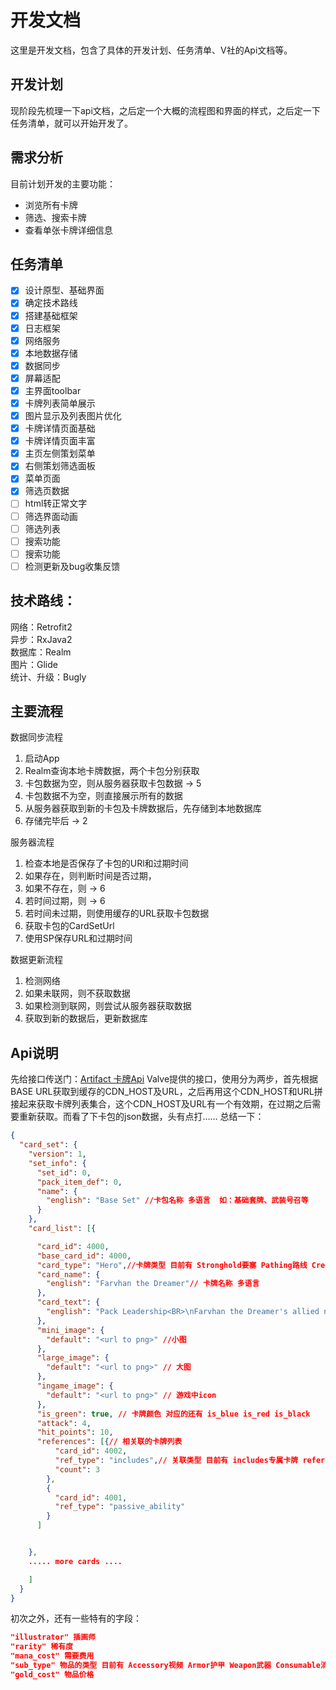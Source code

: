 # 开发文档
这里是开发文档，包含了具体的开发计划、任务清单、V社的Api文档等。

## 开发计划
现阶段先梳理一下api文档，之后定一个大概的流程图和界面的样式，之后定一下任务清单，就可以开始开发了。
## 需求分析
目前计划开发的主要功能：  
- 浏览所有卡牌  
- 筛选、搜索卡牌  
- 查看单张卡牌详细信息
## 任务清单
* [x] 设计原型、基础界面
* [x] 确定技术路线
* [x] 搭建基础框架
* [x] 日志框架
* [x] 网络服务
* [x] 本地数据存储
* [x] 数据同步
* [x] 屏幕适配
* [x] 主界面toolbar
* [x] 卡牌列表简单展示
* [x] 图片显示及列表图片优化
* [x] 卡牌详情页面基础
* [x] 卡牌详情页面丰富
* [x] 主页左侧策划菜单
* [x] 右侧策划筛选面板
* [x] 菜单页面
* [x] 筛选页数据
* [ ] html转正常文字
* [ ] 筛选界面动画
* [ ] 筛选列表
* [ ] 搜索功能
* [ ] 搜索功能
* [ ] 检测更新及bug收集反馈
## 技术路线：
网络：Retrofit2  
异步：RxJava2  
数据库：Realm  
图片：Glide  
统计、升级：Bugly

## 主要流程

数据同步流程

1. 启动App
2. Realm查询本地卡牌数据，两个卡包分别获取
3. 卡包数据为空，则从服务器获取卡包数据 -> 5
4. 卡包数据不为空，则直接展示所有的数据
5. 从服务器获取到新的卡包及卡牌数据后，先存储到本地数据库
6. 存储完毕后 -> 2

服务器流程

1. 检查本地是否保存了卡包的URl和过期时间
2. 如果存在，则判断时间是否过期，
3. 如果不存在，则 -> 6
4. 若时间过期，则 -> 6
5. 若时间未过期，则使用缓存的URL获取卡包数据
6. 获取卡包的CardSetUrl
7. 使用SP保存URL和过期时间

数据更新流程

1. 检测网络
2. 如果未联网，则不获取数据
3. 如果检测到联网，则尝试从服务器获取数据
4. 获取到新的数据后，更新数据库


## Api说明
先给接口传送门：[Artifact 卡牌Api](https://github.com/ValveSoftware/ArtifactDeckCode/blob/master/README.md)
Valve提供的接口，使用分为两步，首先根据BASE URL获取到缓存的CDN_HOST及URL，之后再用这个CDN_HOST和URL拼接起来获取卡牌列表集合，这个CDN_HOST及URL有一个有效期，在过期之后需要重新获取。而看了下卡包的json数据，头有点打…… 总结一下：

```json
{
  "card_set": {
    "version": 1,
    "set_info": {
      "set_id": 0,
      "pack_item_def": 0,
      "name": {
        "english": "Base Set" //卡包名称 多语言  如：基础套牌、武装号召等
      }
    },
    "card_list": [{

      "card_id": 4000,
      "base_card_id": 4000,
      "card_type": "Hero",//卡牌类型 目前有 Stronghold要塞 Pathing路线 Creep小兵 Item物品 Hero英雄 Passive Ability被动技能 Spell法术 Ability主动技能 Improvement强化
      "card_name": {
        "english": "Farvhan the Dreamer"// 卡牌名称 多语言 
      },
      "card_text": {
        "english": "Pack Leadership<BR>\nFarvhan the Dreamer's allied neighbors have +1 Armor."  //卡牌描述 多语言
      },
      "mini_image": {
        "default": "<url to png>" //小图
      },
      "large_image": {
        "default": "<url to png>" // 大图
      },
      "ingame_image": {
        "default": "<url to png>" // 游戏中icon
      },
      "is_green": true, // 卡牌颜色 对应的还有 is_blue is_red is_black
      "attack": 4,
      "hit_points": 10,
      "references": [{// 相关联的卡牌列表
          "card_id": 4002,
          "ref_type": "includes",// 关联类型 目前有 includes专属卡牌 references引用卡牌 passive_ability被动能力 active_ability主动能力
          "count": 3
        },
        {
          "card_id": 4001,
          "ref_type": "passive_ability"
        }
      ]


    },
    ..... more cards ....

    ]
  }
}
```


初次之外，还有一些特有的字段：


```json
"illustrator" 插画师
"rarity" 稀有度
"mana_cost" 需要费用
"sub_type" 物品的类型 目前有 Accessory视频 Armor护甲 Weapon武器 Consumable消耗品
"gold_cost" 物品价格
```

